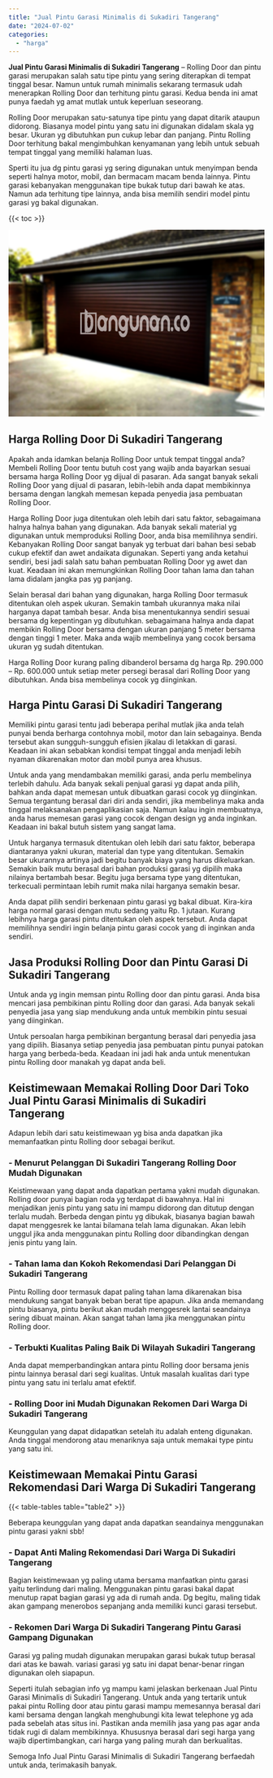 ```yaml
---
title: "Jual Pintu Garasi Minimalis di Sukadiri Tangerang"
date: "2024-07-02"
categories: 
  - "harga"
---
```


**Jual Pintu Garasi Minimalis di Sukadiri Tangerang** – Rolling Door dan pintu garasi merupakan salah satu tipe pintu yang sering diterapkan di tempat tinggal besar. Namun untuk rumah minimalis sekarang termasuk udah menerapkan Rolling Door dan terhitung pintu garasi. Kedua benda ini amat punya faedah yg amat mutlak untuk keperluan seseorang.

Rolling Door merupakan satu-satunya tipe pintu yang dapat ditarik ataupun didorong. Biasanya model pintu yang satu ini digunakan didalam skala yg besar. Ukuran yg dibutuhkan pun cukup lebar dan panjang. Pintu Rolling Door terhitung bakal mengimbuhkan kenyamanan yang lebih untuk sebuah tempat tinggal yang memiliki halaman luas.

Sperti itu jua dg pintu garasi yg sering digunakan untuk menyimpan benda seperti halnya motor, mobil, dan bermacam macam benda lainnya. Pintu garasi kebanyakan menggunakan tipe bukak tutup dari bawah ke atas. Namun ada terhitung tipe lainnya, anda bisa memilih sendiri model pintu garasi yg bakal digunakan.

{{< toc >}}

![Jual Pintu Garasi Minimalis di Sukadiri Tangerang](/images/pintu-garasi-53.png)

## Harga Rolling Door Di Sukadiri Tangerang

Apakah anda idamkan belanja Rolling Door untuk tempat tinggal anda? Membeli Rolling Door tentu butuh cost yang wajib anda bayarkan sesuai bersama harga Rolling Door yg dijual di pasaran. Ada sangat banyak sekali Rolling Door yang dijual di pasaran, lebih-lebih anda dapat membikinnya bersama dengan langkah memesan kepada penyedia jasa pembuatan Rolling Door.

Harga Rolling Door juga ditentukan oleh lebih dari satu faktor, sebagaimana halnya halnya bahan yang digunakan. Ada banyak sekali material yg digunakan untuk memproduksi Rolling Door, anda bisa memilihnya sendiri. Kebanyakan Rolling Door sangat banyak yg terbuat dari bahan besi sebab cukup efektif dan awet andaikata digunakan. Seperti yang anda ketahui sendiri, besi jadi salah satu bahan pembuatan Rolling Door yg awet dan kuat. Keadaan ini akan memungkinkan Rolling Door tahan lama dan tahan lama didalam jangka pas yg panjang.

Selain berasal dari bahan yang digunakan, harga Rolling Door termasuk ditentukan oleh aspek ukuran. Semakin tambah ukurannya maka nilai harganya dapat tambah besar. Anda bisa menentukannya sendiri sesuai bersama dg kepentingan yg dibutuhkan. sebagaimana halnya anda dapat membikin Rolling Door bersama dengan ukuran panjang 5 meter bersama dengan tinggi 1 meter. Maka anda wajib membelinya yang cocok bersama ukuran yg sudah ditentukan.

Harga Rolling Door kurang paling dibanderol bersama dg harga Rp. 290.000 – Rp. 600.000 untuk setiap meter persegi berasal dari Rolling Door yang dibutuhkan. Anda bisa membelinya cocok yg diinginkan.

## Harga Pintu Garasi Di Sukadiri Tangerang

Memiliki pintu garasi tentu jadi beberapa perihal mutlak jika anda telah punyai benda berharga contohnya mobil, motor dan lain sebagainya. Benda tersebut akan sungguh-sungguh efisien jikalau di letakkan di garasi. Keadaan ini akan sebabkan kondisi tempat tinggal anda menjadi lebih nyaman dikarenakan motor dan mobil punya area khusus.

Untuk anda yang mendambakan memiliki garasi, anda perlu membelinya terlebih dahulu. Ada banyak sekali penjual garasi yg dapat anda pilih, bahkan anda dapat memesan untuk dibuatkan garasi cocok yg diinginkan. Semua tergantung berasal dari diri anda sendiri, jika membelinya maka anda tinggal melaksanakan pengaplikasian saja. Namun kalau ingin membuatnya, anda harus memesan garasi yang cocok dengan design yg anda inginkan. Keadaan ini bakal butuh sistem yang sangat lama.

Untuk harganya termasuk ditentukan oleh lebih dari satu faktor, beberapa diantaranya yakni ukuran, material dan type yang ditentukan. Semakin besar ukurannya artinya jadi begitu banyak biaya yang harus dikeluarkan. Semakin baik mutu berasal dari bahan produksi garasi yg dipilih maka nilainya bertambah besar. Begitu juga bersama type yang ditentukan, terkecuali permintaan lebih rumit maka nilai harganya semakin besar.

Anda dapat pilih sendiri berkenaan pintu garasi yg bakal dibuat. Kira-kira harga normal garasi dengan mutu sedang yaitu Rp. 1 jutaan. Kurang lebihnya harga garasi pintu ditentukan oleh aspek tersebut. Anda dapat memilihnya sendiri ingin belanja pintu garasi cocok yang di inginkan anda sendiri.

## Jasa Produksi Rolling Door dan Pintu Garasi Di Sukadiri Tangerang

Untuk anda yg ingin memsan pintu Rolling door dan pintu garasi. Anda bisa mencari jasa pembikinan pintu Rolling door dan garasi. Ada banyak sekali penyedia jasa yang siap mendukung anda untuk membikin pintu sesuai yang diinginkan.

Untuk persoalan harga pembikinan bergantung berasal dari penyedia jasa yang dipilih. Biasanya setiap penyedia jasa pembuatan pintu punyai patokan harga yang berbeda-beda. Keadaan ini jadi hak anda untuk menentukan pintu Rolling door manakah yg dapat anda beli.

## Keistimewaan Memakai Rolling Door Dari Toko Jual Pintu Garasi Minimalis di Sukadiri Tangerang

Adapun lebih dari satu keistimewaan yg bisa anda dapatkan jika memanfaatkan pintu Rolling door sebagai berikut.

### \- Menurut Pelanggan Di Sukadiri Tangerang Rolling Door Mudah Digunakan

Keistimewaan yang dapat anda dapatkan pertama yakni mudah digunakan. Rolling door punyai bagian roda yg terdapat di bawahnya. Hal ini menjadikan jenis pintu yang satu ini mampu didorong dan ditutup dengan terlalu mudah. Berbeda dengan pintu yg dibukak, biasanya bagian bawah dapat menggesrek ke lantai bilamana telah lama digunakan. Akan lebih unggul jika anda menggunakan pintu Rolling door dibandingkan dengan jenis pintu yang lain.

### \- Tahan lama dan Kokoh Rekomendasi Dari Pelanggan Di Sukadiri Tangerang

Pintu Rolling door termasuk dapat paling tahan lama dikarenakan bisa mendukung sangat banyak beban berat tipe apapun. Jika anda memandang pintu biasanya, pintu berikut akan mudah menggesrek lantai seandainya sering dibuat mainan. Akan sangat tahan lama jika menggunakan pintu Rolling door.

### \- Terbukti Kualitas Paling Baik Di Wilayah Sukadiri Tangerang

Anda dapat memperbandingkan antara pintu Rolling door bersama jenis pintu lainnya berasal dari segi kualitas. Untuk masalah kualitas dari type pintu yang satu ini terlalu amat efektif.

### \- Rolling Door ini Mudah Digunakan Rekomen Dari Warga Di Sukadiri Tangerang

Keunggulan yang dapat didapatkan setelah itu adalah enteng digunakan. Anda tinggal mendorong atau menariknya saja untuk memakai type pintu yang satu ini.

## Keistimewaan Memakai Pintu Garasi Rekomendasi Dari Warga Di Sukadiri Tangerang

{{< table-tables table="table2" >}}

Beberapa keunggulan yang dapat anda dapatkan seandainya menggunakan pintu garasi yakni sbb!

### \- Dapat Anti Maling Rekomendasi Dari Warga Di Sukadiri Tangerang

Bagian keistimewaan yg paling utama bersama manfaatkan pintu garasi yaitu terlindung dari maling. Menggunakan pintu garasi bakal dapat menutup rapat bagian garasi yg ada di rumah anda. Dg begitu, maling tidak akan gampang menerobos sepanjang anda memiliki kunci garasi tersebut.

### \- Rekomen Dari Warga Di Sukadiri Tangerang Pintu Garasi Gampang Digunakan

Garasi yg paling mudah digunakan merupakan garasi bukak tutup berasal dari atas ke bawah. variasi garasi yg satu ini dapat benar-benar ringan digunakan oleh siapapun.

Seperti itulah sebagian info yg mampu kami jelaskan berkenaan Jual Pintu Garasi Minimalis di Sukadiri Tangerang. Untuk anda yang tertarik untuk pakai pintu Rolling door atau pintu garasi mampu memesannya berasal dari kami bersama dengan langkah menghubungi kita lewat telephone yg ada pada sebelah atas situs ini. Pastikan anda memilih jasa yang pas agar anda tidak rugi di dalam membikinnya. Khususnya berasal dari segi harga yang wajib dipertimbangkan, cari harga yang paling murah dan berkualitas.

Semoga Info Jual Pintu Garasi Minimalis di Sukadiri Tangerang berfaedah untuk anda, terimakasih banyak.
